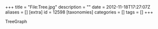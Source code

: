 +++
title = "File:Tree.jpg"
description = ""
date = 2012-11-18T17:27:07Z
aliases = []
[extra]
id = 12598
[taxonomies]
categories = []
tags = []
+++

TreeGraph
